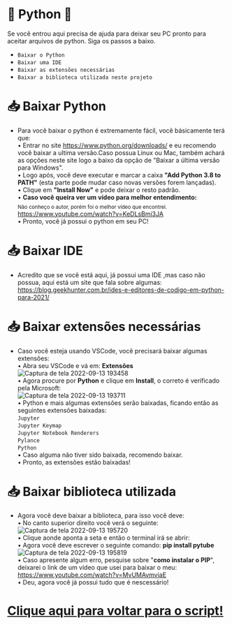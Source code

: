 # 🐍 Python 🐍

Se você entrou aqui precisa de ajuda para deixar seu PC pronto para aceitar arquivos de python. Siga os passos a baixo.

- `Baixar o Python`
- `Baixar uma IDE`
- `Baixar as extensões necessárias` 
- `Baixar a biblioteca utilizada neste projeto`

# 📥 Baixar Python 

- Para você baixar o python é extremamente fácil, você básicamente terá que:<br>
• Entrar no site https://www.python.org/downloads/ e eu recomendo você baixar a ultima versão.Caso possua Linux ou Mac, também achará as opções neste site logo a baixo da opção de "Baixar a última versão para Windows".<br>
• Logo após, você deve executar e marcar a caixa **"Add Python 3.8 to PATH"** (esta parte pode mudar caso novas versões forem lançadas).<br>
• Clique em **"Install Now"** e pode deixar o resto padrão.<br>
• **Caso você queira ver um vídeo para melhor entendimento:** <br>
<sub>Não conheço o autor, porém foi o melhor vídeo que encontrei.</sub><br>
https://www.youtube.com/watch?v=KeDLsBmi3JA<br>
• Pronto, você já possui o python em seu PC!

# 📥 Baixar IDE

- Acredito que se você está aqui, já possui uma IDE ,mas caso não possua, aqui está um site que fala sobre algumas:<br>
https://blog.geekhunter.com.br/ides-e-editores-de-codigo-em-python-para-2021/

# 📥 Baixar extensões necessárias

- Caso você esteja usando VSCode, você precisará baixar algumas extensões:<br>
• Abra seu VSCode e vá em: **Extensões**<br>
![Captura de tela 2022-09-13 193458](https://user-images.githubusercontent.com/89606226/190021263-a2909075-6e7b-4dc0-9c3c-78c37bc88b92.png)<br>
• Agora procure por **Python** e clique em **Install**, o correto é verificado pela Microsoft:<br>
![Captura de tela 2022-09-13 193711](https://user-images.githubusercontent.com/89606226/190021522-85d25f46-0102-4ac5-b220-bfe50ff9521a.png)<br>
• Python e mais algumas extensões serão baixadas, ficando então as seguintes extensões baixadas:<br>
`Jupyter`<br>`Jupyter Keymap`<br>`Jupyter Notebook Renderers`<br>`Pylance`<br>`Python`<br>
• Caso alguma não tiver sido baixada, recomendo baixar.<br>
• Pronto, as extensões estão baixadas!<br>

# 📥 Baixar biblioteca utilizada 

- Agora você deve baixar a biblioteca, para isso você deve:<br>
• No canto superior direito você verá o seguinte:<br>
![Captura de tela 2022-09-13 195720](https://user-images.githubusercontent.com/89606226/190023893-d7324a58-1575-4ad3-b5eb-3680c4743c79.png)<br>
• Clique aonde aponta a seta e então o terminal irá se abrir:<br>
• Agora você deve escrever o seguinte comando: **pip install pytube**<br>
![Captura de tela 2022-09-13 195819](https://user-images.githubusercontent.com/89606226/190023972-cb407c5e-7759-4ca8-b97c-b48124eb8ee1.png)<br>
• Caso apresente algum erro, pesquise sobre "**como instalar o PIP**", deixarei o link de um vídeo que usei para baixar o meu:<br>
https://www.youtube.com/watch?v=MvUMAvmviaE<br>
• Deu, agora você já possui tudo que é nescessário!

# <a href='https://github.com/dudrt/Video_Donwloader/blob/main/instalar_biblioteca.md' target='_blank'> Clique aqui para voltar para o script! </a>
